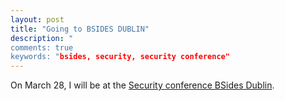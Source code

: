 ```yaml
---
layout: post
title: "Going to BSIDES DUBLIN"
description: "
comments: true
keywords: "bsides, security, security conference"
---
```


On March 28, I will be at the [Security conference BSides Dublin](https://www.bsidesdub.ie/).
